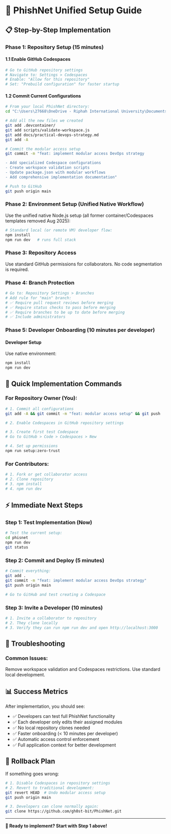 # 🚀 PhishNet Unified Setup Guide

## 📋 Step-by-Step Implementation

### **Phase 1: Repository Setup (15 minutes)**

#### 1.1 Enable GitHub Codespaces
```bash
# Go to GitHub repository settings
# Navigate to: Settings > Codespaces
# Enable: "Allow for this repository"
# Set: "Prebuild configuration" for faster startup
```

#### 1.2 Commit Current Configurations
```bash
# From your local PhishNet directory:
cd "C:\Users\27668\OneDrive - Riphah International University\Documents\CYB-8-1 Final Year 1\PhishNet\phisnet"

# Add all the new files we created
git add .devcontainer/
git add scripts/validate-workspace.js
git add docs/practical-devops-strategy.md
git add -A

# Commit the modular access setup
git commit -m "feat: implement modular access DevOps strategy

- Add specialized Codespace configurations
- Create workspace validation scripts  
- Update package.json with modular workflows
- Add comprehensive implementation documentation"

# Push to GitHub
git push origin main
```

### **Phase 2: Environment Setup (Unified Native Workflow)**

Use the unified native Node.js setup (all former container/Codespaces templates removed Aug 2025):
```bash
# Standard local (or remote VM) developer flow:
npm install
npm run dev   # runs full stack
```

### **Phase 3: Repository Access**
Use standard GitHub permissions for collaborators. No code segmentation is required.

### **Phase 4: Branch Protection**
```bash
# Go to: Repository Settings > Branches
# Add rule for "main" branch:
# ✅ Require pull request reviews before merging
# ✅ Require status checks to pass before merging  
# ✅ Require branches to be up to date before merging
# ✅ Include administrators
```

### **Phase 5: Developer Onboarding (10 minutes per developer)**

#### Developer Setup
Use native environment:
```bash
npm install
npm run dev
```

## 🔧 **Quick Implementation Commands**

### **For Repository Owner (You):**
```bash
# 1. Commit all configurations
git add -A && git commit -m "feat: modular access setup" && git push

# 2. Enable Codespaces in GitHub repository settings

# 3. Create first test Codespace
# Go to GitHub > Code > Codespaces > New

# 4. Set up permissions
npm run setup:zero-trust
```

### **For Contributors:**
```bash
# 1. Fork or get collaborator access
# 2. Clone repository
# 3. npm install
# 4. npm run dev
```

## ⚡ **Immediate Next Steps**

### **Step 1: Test Implementation (Now)**
```bash
# Test the current setup:
cd phisnet
npm run dev
git status
```

### **Step 2: Commit and Deploy (5 minutes)**
```bash
# Commit everything:
git add .
git commit -m "feat: implement modular access DevOps strategy"
git push origin main

# Go to GitHub and test creating a Codespace
```

### **Step 3: Invite a Developer (10 minutes)**
```bash
# 1. Invite a collaborator to repository
# 2. They clone locally
# 3. Verify they can run npm run dev and open http://localhost:3000
```

## 🚨 **Troubleshooting**

### **Common Issues:**

<!-- Legacy Codespace container start issue removed after de-containerization -->

Remove workspace validation and Codespaces restrictions. Use standard local development.

## 📊 **Success Metrics**

After implementation, you should see:
- ✅ Developers can test full PhishNet functionality
- ✅ Each developer only edits their assigned modules
- ✅ No local repository clones needed
- ✅ Faster onboarding (< 10 minutes per developer)
- ✅ Automatic access control enforcement
- ✅ Full application context for better development

## 🔄 **Rollback Plan**

If something goes wrong:
```bash
# 1. Disable Codespaces in repository settings
# 2. Revert to traditional development:
git revert HEAD  # Undo modular access setup
git push origin main

# 3. Developers can clone normally again:
git clone https://github.com/gh0st-bit/PhishNet.git
```

---

**🎯 Ready to implement? Start with Step 1 above!**
